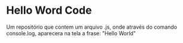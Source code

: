 # <h1>Hello Word Code</h1>
Um repositório que contem um arquivo .js, onde através do comando console.log, aparecera na tela a frase: "Hello World" 
